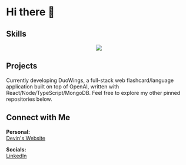 # Hi there 👋

## Skills
<p align="center">
  <a href="https://skillicons.dev">
    <img src="https://skillicons.dev/icons?i=babel,bash,c,cpp,css,express,figma,git,github,html,js,jest,mongodb,mysql,nodejs,postman,react,redux,vscode,webpack&perline=10" />
  </a>
</p>

## Projects
Currently developing DuoWings, a full-stack web flashcard/language application built on top of OpenAI, written with React/Node/TypeScript/MongoDB. Feel free to explore my other pinned repositories below.

## Connect with Me

**Personal:**  
[Devin's Website](https://www.devingdaniels.com)

**Socials:**  
[LinkedIn](https://www.linkedin.com/in/devingdaniels/)



